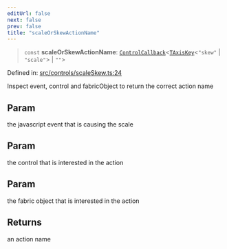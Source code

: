 ```yaml
---
editUrl: false
next: false
prev: false
title: "scaleOrSkewActionName"
---
```


> `const` **scaleOrSkewActionName**: [`ControlCallback`](/api/type-aliases/controlcallback/)\<[`TAxisKey`](/api/type-aliases/taxiskey/)\<`"skew"` \| `"scale"`\> \| `""`\>

Defined in: [src/controls/scaleSkew.ts:24](https://github.com/fabricjs/fabric.js/blob/b4f67b1cfd353d0e2763b168e07bce6b67895452/src/controls/scaleSkew.ts#L24)

Inspect event, control and fabricObject to return the correct action name

## Param

the javascript event that is causing the scale

## Param

the control that is interested in the action

## Param

the fabric object that is interested in the action

## Returns

an action name
